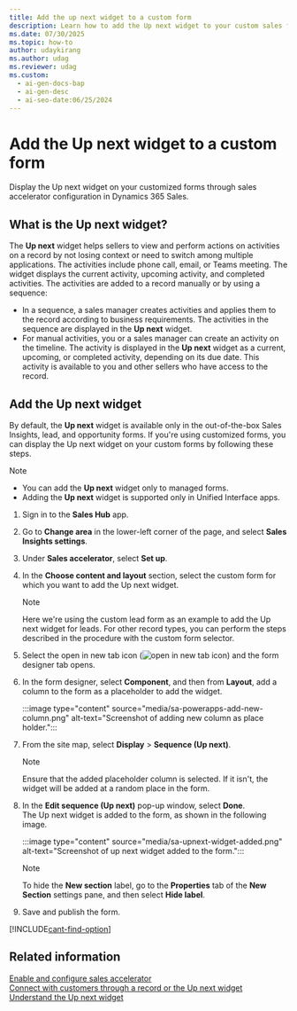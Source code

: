 ```yaml
---
title: Add the up next widget to a custom form
description: Learn how to add the Up next widget to your custom sales forms for easier access and improved productivity in Dynamics 365 Sales.
ms.date: 07/30/2025
ms.topic: how-to
author: udaykirang
ms.author: udag
ms.reviewer: udag
ms.custom:
  - ai-gen-docs-bap
  - ai-gen-desc
  - ai-seo-date:06/25/2024
---
```

# Add the Up next widget to a custom form 

Display the Up next widget on your customized forms through sales accelerator configuration in Dynamics 365 Sales.

## What is the Up next widget?

The **Up next** widget helps sellers to view and perform actions on activities on a record by not losing context or need to switch among multiple applications. The activities include phone call, email, or Teams meeting. The widget displays the current activity, upcoming activity, and completed activities. The activities are added to a record manually or by using a sequence:

- In a sequence, a sales manager creates activities and applies them to the record according to business requirements. The activities in the sequence are displayed in the **Up next** widget.    
- For manual activities, you or a sales manager can create an activity on the timeline. The activity is displayed in the **Up next** widget as a current, upcoming, or completed activity, depending on its due date. This activity is available to you and other sellers who have access to the record.

## Add the Up next widget

By default, the **Up next** widget is available only in the out-of-the-box Sales Insights, lead, and opportunity forms. If you're using customized forms, you can display the Up next widget on your custom forms by following these steps.

> [!NOTE]
> - You can add the **Up next** widget only to managed forms.
> - Adding the **Up next** widget is supported only in Unified Interface apps.

1. Sign in to the **Sales Hub** app.  
1. Go to **Change area** in the lower-left corner of the page, and select **Sales Insights settings**.  
1. Under **Sales accelerator**, select **Set up**.  
1. In the **Choose content and layout** section, select the custom form for which you want to add the Up next widget.  

    >[!NOTE]
    >Here we're using the custom lead form as an example to add the Up next widget for leads. For other record types, you can perform the steps described in the procedure with the custom form selector.

1. Select the open in new tab icon (![open in new tab icon](media/sa-open-new-tab.png "open in new tab icon")) and the form designer tab opens.  

1. In the form designer, select **Component**, and then from **Layout**, add a column to the form as a placeholder to add the widget.  

    :::image type="content" source="media/sa-powerapps-add-new-column.png" alt-text="Screenshot of adding new column as place holder.":::

1. From the site map, select **Display** > **Sequence (Up next)**.  

    >[!NOTE]
    >Ensure that the added placeholder column is selected. If it isn't, the widget will be added at a random place in the form.  

1. In the **Edit sequence (Up next)** pop-up window, select **Done**.  
    The Up next widget is added to the form, as shown in the following image.  

    :::image type="content" source="media/sa-upnext-widget-added.png" alt-text="Screenshot of up next widget added to the form.":::

    >[!NOTE]
    >To hide the **New section** label, go to the **Properties** tab of the **New Section** settings pane, and then select **Hide label**.  

1. Save and publish the form.

[!INCLUDE[cant-find-option](../includes/cant-find-option.md)]

## Related information

[Enable and configure sales accelerator](enable-configure-sales-accelerator.md)   
[Connect with customers through a record or the Up next widget](connect-with-customers.md)  
[Understand the Up next widget](understand-the-up-next-widget.md) 
